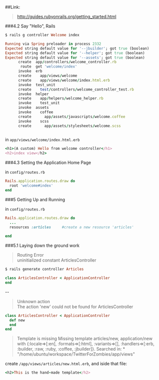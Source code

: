 ##Link:
> http://guides.rubyonrails.org/getting_started.html

###4.2 Say "Hello", Rails

```ruby
$ rails g controller Welcome index

Running via Spring preloader in process 2332
Expected string default value for '--jbuilder'; got true (boolean)
Expected string default value for '--helper'; got true (boolean)
Expected string default value for '--assets'; got true (boolean)
      create  app/controllers/welcome_controller.rb
       route  get 'welcome/index'
      invoke  erb
      create    app/views/welcome
      create    app/views/welcome/index.html.erb
      invoke  test_unit
      create    test/controllers/welcome_controller_test.rb
      invoke  helper
      create    app/helpers/welcome_helper.rb
      invoke    test_unit
      invoke  assets
      invoke    coffee
      create      app/assets/javascripts/welcome.coffee
      invoke    scss
      create      app/assets/stylesheets/welcome.scss
      
```

in `app/views/welcome/index.html.erb`

```ruby
<h1>(A custom) Hello from welcome controller</h1>
<h2>index view</h2>
```

###4.3 Setting the Application Home Page

in `config/routes.rb`

```ruby
Rails.application.routes.draw do
  root 'welcome#index'
end
```

###5 Getting Up and Running

in `config/routes.rb`

```ruby
Rails.application.routes.draw do
  ...
  resources :articles     #create a new resource 'articles'
  
end

```

###5.1 Laying down the ground work

>  Routing Error   
>  uninitialized constant ArticlesController   


```ruby
$ rails generate controller Articles
```

```ruby
class ArticlesController < ApplicationController
end
```
--

>  Unknown action   
>  The action 'new' could not be found for ArticlesController   

```ruby
class ArticlesController < ApplicationController
  def new
  end
end
```

>  Template is missing
Missing template articles/new, application/new with {:locale=>[:en], :formats=>[:html], :variants=>[], :handlers=>[:erb, :builder, :raw, :ruby, :coffee, :jbuilder]}. 
Searched in: * "/home/ubuntu/workspace/TwitterForZombies/app/views"

create `/app/views/articles/new.html.erb`, and iside that file:

```ruby
<h2>This is the hand-made template</h2>
```

